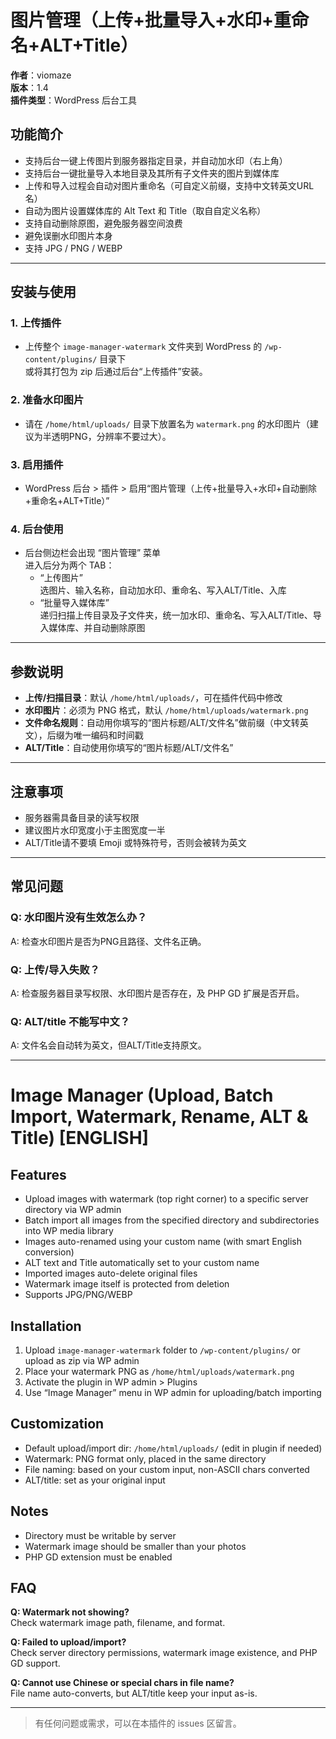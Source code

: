 # 图片管理（上传+批量导入+水印+重命名+ALT+Title）

**作者**：viomaze  
**版本**：1.4  
**插件类型**：WordPress 后台工具

## 功能简介

- 支持后台一键上传图片到服务器指定目录，并自动加水印（右上角）
- 支持后台一键批量导入本地目录及其所有子文件夹的图片到媒体库
- 上传和导入过程会自动对图片重命名（可自定义前缀，支持中文转英文URL名）
- 自动为图片设置媒体库的 Alt Text 和 Title（取自自定义名称）
- 支持自动删除原图，避免服务器空间浪费
- 避免误删水印图片本身
- 支持 JPG / PNG / WEBP

---

## 安装与使用

### 1. 上传插件

- 上传整个 `image-manager-watermark` 文件夹到 WordPress 的 `/wp-content/plugins/` 目录下  
  或将其打包为 zip 后通过后台“上传插件”安装。

### 2. 准备水印图片

- 请在 `/home/html/uploads/` 目录下放置名为 `watermark.png` 的水印图片（建议为半透明PNG，分辨率不要过大）。

### 3. 启用插件

- WordPress 后台 > 插件 > 启用“图片管理（上传+批量导入+水印+自动删除+重命名+ALT+Title）”

### 4. 后台使用

- 后台侧边栏会出现 “图片管理” 菜单  
  进入后分为两个 TAB：
    - “上传图片”  
      选图片、输入名称，自动加水印、重命名、写入ALT/Title、入库
    - “批量导入媒体库”  
      递归扫描上传目录及子文件夹，统一加水印、重命名、写入ALT/Title、导入媒体库、并自动删除原图

---

## 参数说明

- **上传/扫描目录**：默认 `/home/html/uploads/`，可在插件代码中修改
- **水印图片**：必须为 PNG 格式，默认 `/home/html/uploads/watermark.png`
- **文件命名规则**：自动用你填写的“图片标题/ALT/文件名”做前缀（中文转英文），后缀为唯一编码和时间戳
- **ALT/Title**：自动使用你填写的“图片标题/ALT/文件名”

---

## 注意事项

- 服务器需具备目录的读写权限
- 建议图片水印宽度小于主图宽度一半
- ALT/Title请不要填 Emoji 或特殊符号，否则会被转为英文

---

## 常见问题

### Q: 水印图片没有生效怎么办？  
A: 检查水印图片是否为PNG且路径、文件名正确。

### Q: 上传/导入失败？  
A: 检查服务器目录写权限、水印图片是否存在，及 PHP GD 扩展是否开启。

### Q: ALT/title 不能写中文？  
A: 文件名会自动转为英文，但ALT/Title支持原文。

---

# Image Manager (Upload, Batch Import, Watermark, Rename, ALT & Title) [ENGLISH]

## Features

- Upload images with watermark (top right corner) to a specific server directory via WP admin
- Batch import all images from the specified directory and subdirectories into WP media library
- Images auto-renamed using your custom name (with smart English conversion)
- ALT text and Title automatically set to your custom name
- Imported images auto-delete original files
- Watermark image itself is protected from deletion
- Supports JPG/PNG/WEBP

## Installation

1. Upload `image-manager-watermark` folder to `/wp-content/plugins/` or upload as zip via WP admin
2. Place your watermark PNG as `/home/html/uploads/watermark.png`
3. Activate the plugin in WP admin > Plugins
4. Use “Image Manager” menu in WP admin for uploading/batch importing

## Customization

- Default upload/import dir: `/home/html/uploads/` (edit in plugin if needed)
- Watermark: PNG format only, placed in the same directory
- File naming: based on your custom input, non-ASCII chars converted
- ALT/title: set as your original input

## Notes

- Directory must be writable by server
- Watermark image should be smaller than your photos
- PHP GD extension must be enabled

## FAQ

**Q: Watermark not showing?**  
Check watermark image path, filename, and format.

**Q: Failed to upload/import?**  
Check server directory permissions, watermark image existence, and PHP GD support.

**Q: Cannot use Chinese or special chars in file name?**  
File name auto-converts, but ALT/title keep your input as-is.

---

> 有任何问题或需求，可以在本插件的 issues 区留言。

